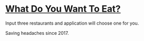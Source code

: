 # [What Do You Want To Eat?](https://tonp.github.io/wdywte/wdywte.html)

Input three restaurants and application will choose one for you. 

Saving headaches since 2017.

